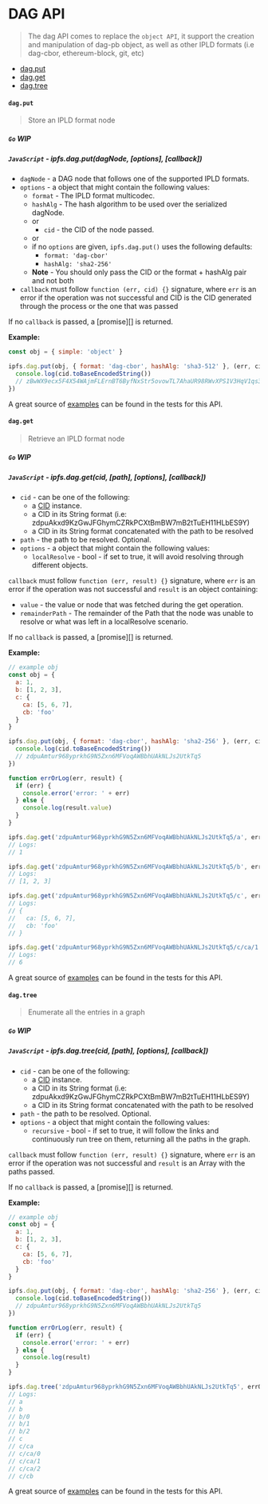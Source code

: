 # DAG API

> The dag API comes to replace the `object API`, it support the creation and manipulation of dag-pb object, as well as other IPLD formats (i.e dag-cbor, ethereum-block, git, etc)

* [dag.put](#dagput)
* [dag.get](#dagget)
* [dag.tree](#dagtree)

#### `dag.put`

> Store an IPLD format node

##### `Go` **WIP**

##### `JavaScript` - ipfs.dag.put(dagNode, [options], [callback])

- `dagNode` - a DAG node that follows one of the supported IPLD formats.
- `options` - a object that might contain the following values:
    - `format` - The IPLD format multicodec.
    - `hashAlg` - The hash algorithm to be used over the serialized dagNode.
  - or
    - `cid` - the CID of the node passed.
  - or
  - if no `options` are given, `ipfs.dag.put()` uses the following defaults:
    - `format: 'dag-cbor'`
    - `hashAlg: 'sha2-256'`
  - **Note** - You should only pass the CID or the format + hashAlg pair and not both
- `callback` must follow `function (err, cid) {}` signature, where `err` is an error if the operation was not successful and CID is the CID generated through the process or the one that was passed

If no `callback` is passed, a [promise][] is returned.

**Example:**

```JavaScript
const obj = { simple: 'object' }

ipfs.dag.put(obj, { format: 'dag-cbor', hashAlg: 'sha3-512' }, (err, cid) => {
  console.log(cid.toBaseEncodedString())
  // zBwWX9ecx5F4X54WAjmFLErnBT6ByfNxStr5ovowTL7AhaUR98RWvXPS1V3HqV1qs3r5Ec5ocv7eCdbqYQREXNUfYNuKG
})
```

A great source of [examples][] can be found in the tests for this API.

#### `dag.get`

> Retrieve an IPLD format node

##### `Go` **WIP**

##### `JavaScript` - ipfs.dag.get(cid, [path], [options], [callback])

- `cid` - can be one of the following:
  - a [CID](https://github.com/ipfs/js-cid) instance.
  - a CID in its String format (i.e: zdpuAkxd9KzGwJFGhymCZRkPCXtBmBW7mB2tTuEH11HLbES9Y)
  - a CID in its String format concatenated with the path to be resolved
- `path` - the path to be resolved. Optional.
- `options` - a object that might contain the following values:
  - `localResolve` - bool - if set to true, it will avoid resolving through different objects.

`callback` must follow `function (err, result) {}` signature, where `err` is an error if the operation was not successful and `result` is an object containing:

- `value` - the value or node that was fetched during the get operation.
- `remainderPath` - The remainder of the Path that the node was unable to resolve or what was left in a localResolve scenario.

If no `callback` is passed, a [promise][] is returned.

**Example:**

```JavaScript
// example obj
const obj = {
  a: 1,
  b: [1, 2, 3],
  c: {
    ca: [5, 6, 7],
    cb: 'foo'
  }
}

ipfs.dag.put(obj, { format: 'dag-cbor', hashAlg: 'sha2-256' }, (err, cid) => {
  console.log(cid.toBaseEncodedString())
  // zdpuAmtur968yprkhG9N5Zxn6MFVoqAWBbhUAkNLJs2UtkTq5
})

function errOrLog(err, result) {
  if (err) {
    console.error('error: ' + err)
  } else {
    console.log(result.value)
  }
}

ipfs.dag.get('zdpuAmtur968yprkhG9N5Zxn6MFVoqAWBbhUAkNLJs2UtkTq5/a', errOrLog)
// Logs:
// 1

ipfs.dag.get('zdpuAmtur968yprkhG9N5Zxn6MFVoqAWBbhUAkNLJs2UtkTq5/b', errOrLog)
// Logs:
// [1, 2, 3]

ipfs.dag.get('zdpuAmtur968yprkhG9N5Zxn6MFVoqAWBbhUAkNLJs2UtkTq5/c', errOrLog)
// Logs:
// {
//   ca: [5, 6, 7],
//   cb: 'foo'
// }

ipfs.dag.get('zdpuAmtur968yprkhG9N5Zxn6MFVoqAWBbhUAkNLJs2UtkTq5/c/ca/1', errOrLog)
// Logs:
// 6
```

A great source of [examples][] can be found in the tests for this API.

#### `dag.tree`

> Enumerate all the entries in a graph

##### `Go` **WIP**

##### `JavaScript` - ipfs.dag.tree(cid, [path], [options], [callback])

- `cid` - can be one of the following:
  - a [CID](https://github.com/ipfs/js-cid) instance.
  - a CID in its String format (i.e: zdpuAkxd9KzGwJFGhymCZRkPCXtBmBW7mB2tTuEH11HLbES9Y)
  - a CID in its String format concatenated with the path to be resolved
- `path` - the path to be resolved. Optional.
- `options` - a object that might contain the following values:
  - `recursive` - bool - if set to true, it will follow the links and continuously run tree on them, returning all the paths in the graph.

`callback` must follow `function (err, result) {}` signature, where `err` is an error if the operation was not successful and `result` is an Array with the paths passed.

If no `callback` is passed, a [promise][] is returned.

**Example:**

```JavaScript
// example obj
const obj = {
  a: 1,
  b: [1, 2, 3],
  c: {
    ca: [5, 6, 7],
    cb: 'foo'
  }
}

ipfs.dag.put(obj, { format: 'dag-cbor', hashAlg: 'sha2-256' }, (err, cid) => {
  console.log(cid.toBaseEncodedString())
  // zdpuAmtur968yprkhG9N5Zxn6MFVoqAWBbhUAkNLJs2UtkTq5
})

function errOrLog(err, result) {
  if (err) {
    console.error('error: ' + err)
  } else {
    console.log(result)
  }
}

ipfs.dag.tree('zdpuAmtur968yprkhG9N5Zxn6MFVoqAWBbhUAkNLJs2UtkTq5', errOrLog)
// Logs:
// a
// b
// b/0
// b/1
// b/2
// c
// c/ca
// c/ca/0
// c/ca/1
// c/ca/2
// c/cb
```

A great source of [examples][] can be found in the tests for this API.


[examples]: https://github.com/ipfs/interface-ipfs-core/blob/master/js/src/dag
